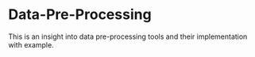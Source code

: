 # Data-Pre-Processing
This is an insight into data pre-processing tools and their implementation with example.
